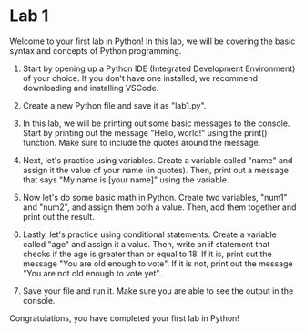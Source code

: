 # Lab 1

Welcome to your first lab in Python! In this lab, we will be covering the basic syntax and concepts of Python programming. 

1. Start by opening up a Python IDE (Integrated Development Environment) of your choice. If you don't have one installed, we recommend downloading and installing VSCode.

2. Create a new Python file and save it as "lab1.py".

3. In this lab, we will be printing out some basic messages to the console. Start by printing out the message "Hello, world!" using the print() function. Make sure to include the quotes around the message.

4. Next, let's practice using variables. Create a variable called "name" and assign it the value of your name (in quotes). Then, print out a message that says "My name is [your name]" using the variable.

5. Now let's do some basic math in Python. Create two variables, "num1" and "num2", and assign them both a value. Then, add them together and print out the result.

6. Lastly, let's practice using conditional statements. Create a variable called "age" and assign it a value. Then, write an if statement that checks if the age is greater than or equal to 18. If it is, print out the message "You are old enough to vote". If it is not, print out the message "You are not old enough to vote yet".

7. Save your file and run it. Make sure you are able to see the output in the console.

Congratulations, you have completed your first lab in Python!
